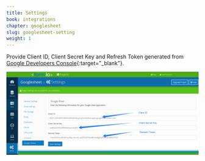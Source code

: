 ```yaml
---
title: Settings
book: integrations
chapter: googlesheet
slug: googlesheet-setting
weight: 1
---
```


Provide Client ID, Client Secret Key and Refresh Token generated from [Google Developers Console](https://console.developers.google.com/){:target="_blank"}.

![](/assets/img/googlesheet/googlesheet-settings.png)
